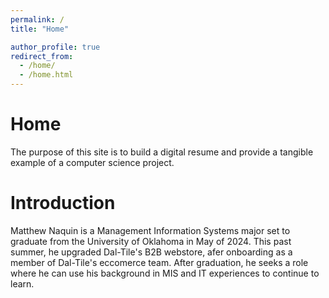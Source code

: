 ```yaml
---
permalink: /
title: "Home"

author_profile: true
redirect_from: 
  - /home/
  - /home.html
---
```



Home
======
The purpose of this site is to build a digital resume and provide a tangible example of a computer science project. 

Introduction
======
Matthew Naquin is a Management Information Systems major set to graduate from the University of Oklahoma in May of 2024. 
This past summer, he upgraded Dal-Tile's B2B webstore, afer onboarding as a member of Dal-Tile's eccomerce team. After 
graduation, he seeks a role where he can use his background in MIS and IT experiences to continue to learn. 